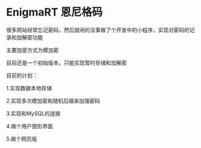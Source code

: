# EnigmaRT 恩尼格码

很多网站经常忘记密码，然后就闲的没事做了个开发中的小程序，实现对密码的记录和加解密功能

主要加密方式为模加密

目前还是一个初始版本，只能实现暂时存储和加解密

目前的计划：

1.实现数据本地存储

2.实现多次模加密和随机后缀来加强密码

3.实现和MySQL的连接

4.做个用户图形界面

5.做个网页版

